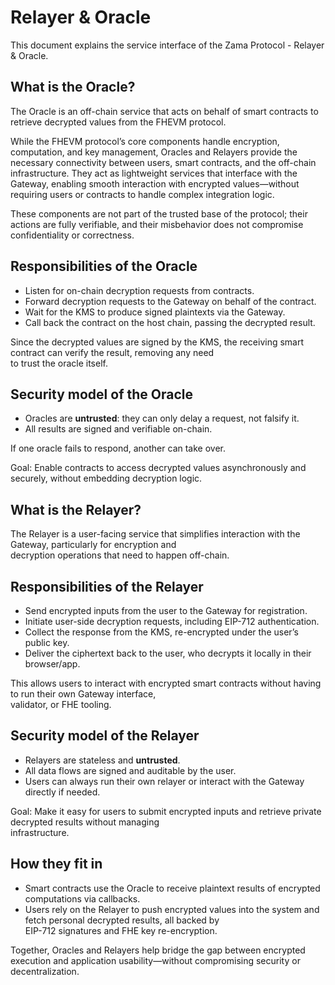 # Relayer & Oracle

This document explains the service interface of the Zama Protocol - Relayer & Oracle.

## What is the Oracle?

The Oracle is an off-chain service that acts on behalf of smart contracts to retrieve decrypted values from the FHEVM
protocol.

While the FHEVM protocol’s core components handle encryption, computation, and key management, Oracles and Relayers
provide the necessary connectivity between users, smart contracts, and the off-chain infrastructure. They act as
lightweight services that interface with the Gateway, enabling smooth interaction with encrypted values—without
requiring users or contracts to handle complex integration logic.

These components are not part of the trusted base of the protocol; their actions are fully verifiable, and their
misbehavior does not compromise confidentiality or correctness.

## Responsibilities of the Oracle

- Listen for on-chain decryption requests from contracts.
- Forward decryption requests to the Gateway on behalf of the contract.
- Wait for the KMS to produce signed plaintexts via the Gateway.
- Call back the contract on the host chain, passing the decrypted result.

Since the decrypted values are signed by the KMS, the receiving smart contract can verify the result, removing any need\
to trust the oracle itself.

## Security model of the Oracle

- Oracles are **untrusted**: they can only delay a request, not falsify it.
- All results are signed and verifiable on-chain.

If one oracle fails to respond, another can take over.

Goal: Enable contracts to access decrypted values asynchronously and securely, without embedding decryption logic.

## What is the Relayer?

The Relayer is a user-facing service that simplifies interaction with the Gateway, particularly for encryption and\
decryption operations that need to happen off-chain.

## Responsibilities of the Relayer

- Send encrypted inputs from the user to the Gateway for registration.
- Initiate user-side decryption requests, including EIP-712 authentication.
- Collect the response from the KMS, re-encrypted under the user’s public key.
- Deliver the ciphertext back to the user, who decrypts it locally in their browser/app.

This allows users to interact with encrypted smart contracts without having to run their own Gateway interface,\
validator, or FHE tooling.

## Security model of the Relayer

- Relayers are stateless and **untrusted**.
- All data flows are signed and auditable by the user.
- Users can always run their own relayer or interact with the Gateway directly if needed.

Goal: Make it easy for users to submit encrypted inputs and retrieve private decrypted results without managing\
infrastructure.

## How they fit in

- Smart contracts use the Oracle to receive plaintext results of encrypted computations via callbacks.
- Users rely on the Relayer to push encrypted values into the system and fetch personal decrypted results, all backed
  by\
  EIP-712 signatures and FHE key re-encryption.

Together, Oracles and Relayers help bridge the gap between encrypted execution and application usability—without
compromising security or decentralization.

